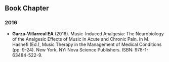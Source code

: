 ## Book Chapter

### 2016

* **Garza-Villarreal EA** (2016). Music-Induced Analgesia: The Neurobiology of the Analgesic Effects of Music in Acute and Chronic Pain. In M. Hashefi (Ed.), Music Therapy in the Management of Medical Conditions (pp. 9-24). New York, NY: Nova Science Publishers. ISBN: 978-1-63484-522-9.